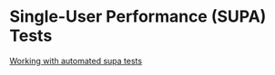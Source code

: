 # Single-User Performance (SUPA) Tests
[Working with automated supa tests](https://github.tools.sap/Cloud4RM/ResourceManagementDocumentation/blob/master/DomainSpecific/Skill/Working%20with%20automated%20supa%20tests.md)
